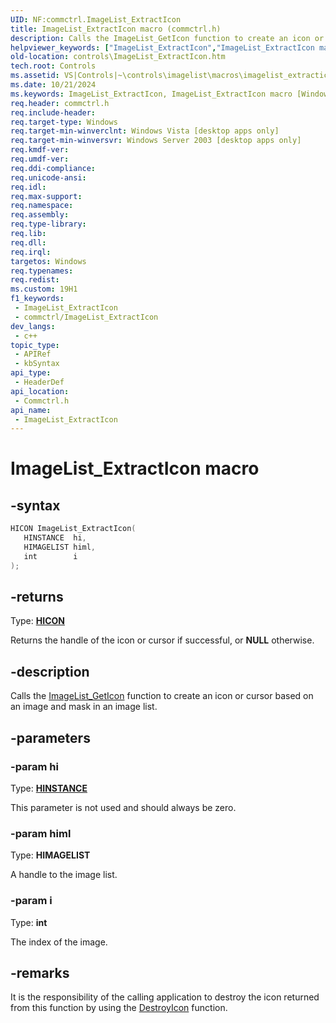 ```yaml
---
UID: NF:commctrl.ImageList_ExtractIcon
title: ImageList_ExtractIcon macro (commctrl.h)
description: Calls the ImageList_GetIcon function to create an icon or cursor based on an image and mask in an image list.
helpviewer_keywords: ["ImageList_ExtractIcon","ImageList_ExtractIcon macro [Windows Controls]","_win32_ImageList_ExtractIcon","_win32_ImageList_ExtractIcon_cpp","commctrl/ImageList_ExtractIcon","controls.ImageList_ExtractIcon","controls._win32_ImageList_ExtractIcon"]
old-location: controls\ImageList_ExtractIcon.htm
tech.root: Controls
ms.assetid: VS|Controls|~\controls\imagelist\macros\imagelist_extracticon.htm
ms.date: 10/21/2024
ms.keywords: ImageList_ExtractIcon, ImageList_ExtractIcon macro [Windows Controls], _win32_ImageList_ExtractIcon, _win32_ImageList_ExtractIcon_cpp, commctrl/ImageList_ExtractIcon, controls.ImageList_ExtractIcon, controls._win32_ImageList_ExtractIcon
req.header: commctrl.h
req.include-header: 
req.target-type: Windows
req.target-min-winverclnt: Windows Vista [desktop apps only]
req.target-min-winversvr: Windows Server 2003 [desktop apps only]
req.kmdf-ver: 
req.umdf-ver: 
req.ddi-compliance: 
req.unicode-ansi: 
req.idl: 
req.max-support: 
req.namespace: 
req.assembly: 
req.type-library: 
req.lib: 
req.dll: 
req.irql: 
targetos: Windows
req.typenames: 
req.redist: 
ms.custom: 19H1
f1_keywords:
 - ImageList_ExtractIcon
 - commctrl/ImageList_ExtractIcon
dev_langs:
 - c++
topic_type:
 - APIRef
 - kbSyntax
api_type:
 - HeaderDef
api_location:
 - Commctrl.h
api_name:
 - ImageList_ExtractIcon
---
```


# ImageList_ExtractIcon macro

## -syntax

```cpp
HICON ImageList_ExtractIcon(
   HINSTANCE  hi,
   HIMAGELIST himl,
   int        i
);
```

## -returns

Type: **[HICON](/windows/desktop/winprog/windows-data-types)**

Returns the handle of the icon or cursor if successful, or <b>NULL</b> otherwise.


## -description

Calls the <a href="/windows/desktop/api/commctrl/nf-commctrl-imagelist_geticon">ImageList_GetIcon</a> function to create an icon or cursor based on an image and mask in an image list.

## -parameters

### -param hi

Type: <b><a href="/windows/desktop/WinProg/windows-data-types">HINSTANCE</a></b>

This parameter is not used and should always be zero.

### -param himl

Type: <b>HIMAGELIST</b>

A handle to the image list.

### -param i

Type: <b>int</b>

The index of the image.

## -remarks

It is the responsibility of the calling application to destroy the icon returned from this function by using the <a href="/windows/desktop/api/winuser/nf-winuser-destroyicon">DestroyIcon</a> function.
